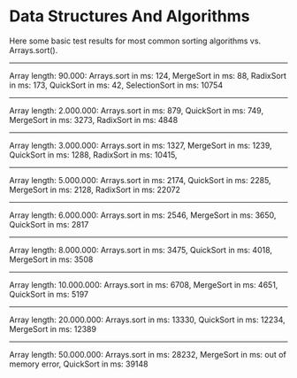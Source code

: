 # Data Structures And Algorithms

Here some basic test results for most common sorting algorithms vs. Arrays.sort().

*************************
Array length: 90.000:
Arrays.sort in ms: 124,
MergeSort in ms: 88,
RadixSort in ms: 173,
QuickSort in ms: 42,
SelectionSort in ms: 10754

*************************
Array length: 2.000.000:
Arrays.sort in ms: 879,
QuickSort in ms: 749,
MergeSort in ms: 3273,
RadixSort in ms: 4848

*************************
Array length: 3.000.000:
Arrays.sort in ms: 1327,
MergeSort in ms: 1239,
QuickSort in ms: 1288,
RadixSort in ms: 10415,

*************************
Array length: 5.000.000:
Arrays.sort in ms: 2174,
QuickSort in ms: 2285,
MergeSort in ms: 2128,
RadixSort in ms: 22072

*************************
Array length: 6.000.000:
Arrays.sort in ms: 2546,
MergeSort in ms: 3650,
QuickSort in ms: 2817

*************************
Array length: 8.000.000:
Arrays.sort in ms: 3475,
QuickSort in ms: 4018,
MergeSort in ms: 3508

*************************
Array length: 10.000.000:
Arrays.sort in ms: 6708,
MergeSort in ms: 4651,
QuickSort in ms: 5197

*************************
Array length: 20.000.000:
Arrays.sort in ms: 13330,
QuickSort in ms: 12234,
MergeSort in ms: 12389

*************************
Array length: 50.000.000:
Arrays.sort in ms: 28232,
MergeSort in ms: out of memory error,
QuickSort in ms: 39148

